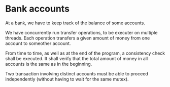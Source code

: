# Bank accounts
At a bank, we have to keep track of the balance of some accounts.

We have concurrently run transfer operations, to be executer on multiple threads. Each operation transfers a given amount of money from one account to someother account.

From time to time, as well as at the end of the program, a consistency check shall be executed. It shall verify that the total amount of money in all accounts is the same as in the beginning.

Two transaction involving distinct accounts must be able to proceed independently (without having to wait for the same mutex).

